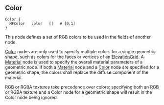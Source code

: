 ## Color

```
Color {
  MFColor   color   []   # [0,1]
}
```

This node defines a set of RGB colors to be used in the fields of another node.

[Color](#color) nodes are only used to specify multiple colors for a single
geometric shape, such as colors for the faces or vertices of an
[ElevationGrid](elevationgrid.md). A [Material](material.md) node is used to
specify the overall material parameters of a geometric node. If both a
[Material](material.md) node and a [Color](#color) node are specified for a
geometric shape, the colors shall replace the diffuse component of the material.

RGB or RGBA textures take precedence over colors; specifying both an RGB or RGBA
texture and a Color node for a geometric shape will result in the Color node
being ignored.
